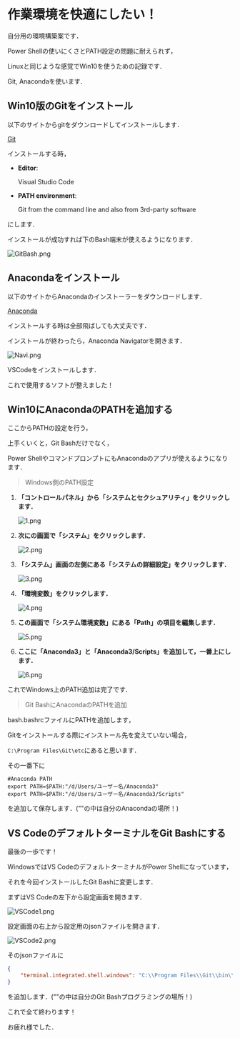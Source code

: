 # 作業環境を快適にしたい！
自分用の環境構築案です．

Power Shellの使いにくさとPATH設定の問題に耐えられず，

Linuxと同じような感覚でWin10を使うための記録です．

Git, Anacondaを使います．



## Win10版のGitをインストール

以下のサイトからgitをダウンロードしてインストールします．

[Git](https://git-scm.com/)

インストールする時，

- **Editor**: 

  Visual Studio Code

- **PATH environment**: 

  Git from the command line and also from 3rd-party software

にします．

インストールが成功すれば下のBash端末が使えるようになります．

![GitBash.png](https://github.com/Yusameki/win10-gitbash/blob/master/Pic/GitBash.png?raw=true)



## Anacondaをインストール

以下のサイトからAnacondaのインストーラーをダウンロードします．

[Anaconda](https://www.anaconda.com/products/individual)

インストールする時は全部飛ばしても大丈夫です．



インストールが終わったら，Anaconda Navigatorを開きます．

![Navi.png](https://github.com/Yusameki/win10-gitbash/blob/master/Pic/Navi.png?raw=true)

VSCodeをインストールします．

これで使用するソフトが整えました！



## Win10にAnacondaのPATHを追加する

ここからPATHの設定を行う，

上手くいくと，Git Bashだけでなく，

Power ShellやコマンドプロンプトにもAnacondaのアプリが使えるようになります．



> Windows側のPATH設定

1. **「コントロールパネル」から「システムとセクシュアリティ」をクリックします．**

   ![1.png](https://github.com/Yusameki/win10-gitbash/blob/master/Pic/1.png?raw=true)

2. **次にの画面で「システム」をクリックします．**

   ![2.png](https://github.com/Yusameki/win10-gitbash/blob/master/Pic/2.png?raw=true)

3. **「システム」画面の左側にある「システムの詳細設定」をクリックします．**

   ![3.png](https://github.com/Yusameki/win10-gitbash/blob/master/Pic/3.png?raw=true)

4. **「環境変数」をクリックします．**

   ![4.png](https://github.com/Yusameki/win10-gitbash/blob/master/Pic/4.png?raw=true)

5. **この画面で「システム環境変数」にある「Path」の項目を編集します．**

   ![5.png](https://github.com/Yusameki/win10-gitbash/blob/master/Pic/5.png?raw=true)

6. **ここに「Anaconda3」と「Anaconda3/Scripts」を追加して，一番上にします．**

   ![6.png](https://github.com/Yusameki/win10-gitbash/blob/master/Pic/6.png?raw=true)

これでWindows上のPATH追加は完了です．



> Git BashにAnacondaのPATHを追加

bash.bashrcファイルにPATHを追加します，

Gitをインストールする際にインストール先を変えていない場合，

`C:\Program Files\Git\etc`にあると思います．

その一番下に

```shell
#Anaconda PATH
export PATH=$PATH:"/d/Users/ユーザー名/Anaconda3"
export PATH=$PATH:"/d/Users/ユーザー名/Anaconda3/Scripts"
```

を追加して保存します．(""の中は自分のAnacondaの場所！)



## VS CodeのデフォルトターミナルをGit Bashにする

最後の一歩です！

WindowsではVS CodeのデフォルトターミナルがPower Shellになっています，

それを今回インストールしたGit Bashに変更します．



まずはVS Codeの左下から設定画面を開きます．

![VSCode1.png](https://github.com/Yusameki/win10-gitbash/blob/master/Pic/VSCode1.png?raw=true)



設定画面の右上から設定用のjsonファイルを開きます．

![VSCode2.png](https://github.com/Yusameki/win10-gitbash/blob/master/Pic/VSCode2.png?raw=true)



そのjsonファイルに

```json
{
    "terminal.integrated.shell.windows": "C:\\Program Files\\Git\\bin\\bash.exe"
}
```

を追加します．(""の中は自分のGit Bashプログラミングの場所！)



これで全て終わります！

お疲れ様でした．





